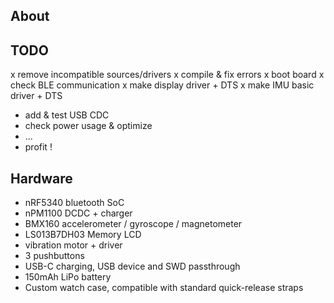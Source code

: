 About
-----

TODO
----

x remove incompatible sources/drivers
x compile & fix errors
x boot board
x check BLE communication
x make display driver + DTS
x make IMU basic driver + DTS
- add & test USB CDC
- check power usage & optimize
- ...
- profit !

Hardware
--------

- nRF5340 bluetooth SoC
- nPM1100 DCDC + charger
- BMX160 accelerometer / gyroscope / magnetometer
- LS013B7DH03 Memory LCD
- vibration motor + driver
- 3 pushbuttons 
- USB-C charging, USB device and SWD passthrough
- 150mAh LiPo battery
- Custom watch case, compatible with standard quick-release straps
